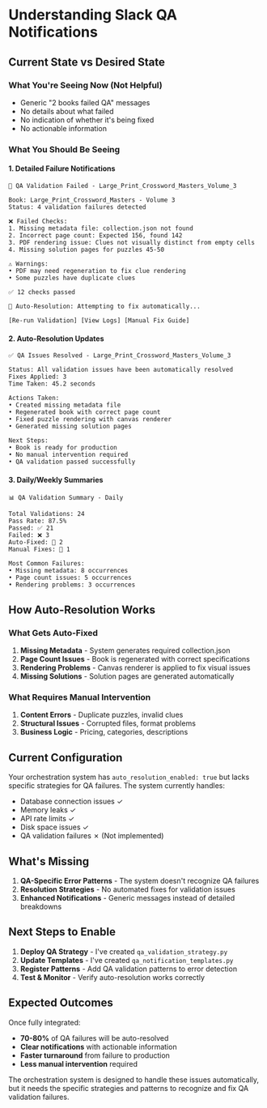 # Understanding Slack QA Notifications

## Current State vs Desired State

### What You're Seeing Now (Not Helpful)
- Generic "2 books failed QA" messages
- No details about what failed
- No indication of whether it's being fixed
- No actionable information

### What You Should Be Seeing

#### 1. **Detailed Failure Notifications**
```
🚨 QA Validation Failed - Large_Print_Crossword_Masters_Volume_3

Book: Large_Print_Crossword_Masters - Volume 3
Status: 4 validation failures detected

❌ Failed Checks:
1. Missing metadata file: collection.json not found
2. Incorrect page count: Expected 156, found 142
3. PDF rendering issue: Clues not visually distinct from empty cells
4. Missing solution pages for puzzles 45-50

⚠️ Warnings:
• PDF may need regeneration to fix clue rendering
• Some puzzles have duplicate clues

✅ 12 checks passed

🤖 Auto-Resolution: Attempting to fix automatically...

[Re-run Validation] [View Logs] [Manual Fix Guide]
```

#### 2. **Auto-Resolution Updates**
```
✅ QA Issues Resolved - Large_Print_Crossword_Masters_Volume_3

Status: All validation issues have been automatically resolved
Fixes Applied: 3
Time Taken: 45.2 seconds

Actions Taken:
• Created missing metadata file
• Regenerated book with correct page count
• Fixed puzzle rendering with canvas renderer
• Generated missing solution pages

Next Steps:
• Book is ready for production
• No manual intervention required
• QA validation passed successfully
```

#### 3. **Daily/Weekly Summaries**
```
📊 QA Validation Summary - Daily

Total Validations: 24
Pass Rate: 87.5%
Passed: ✅ 21
Failed: ❌ 3
Auto-Fixed: 🤖 2
Manual Fixes: 👤 1

Most Common Failures:
• Missing metadata: 8 occurrences
• Page count issues: 5 occurrences
• Rendering problems: 3 occurrences
```

## How Auto-Resolution Works

### What Gets Auto-Fixed
1. **Missing Metadata** - System generates required collection.json
2. **Page Count Issues** - Book is regenerated with correct specifications
3. **Rendering Problems** - Canvas renderer is applied to fix visual issues
4. **Missing Solutions** - Solution pages are generated automatically

### What Requires Manual Intervention
1. **Content Errors** - Duplicate puzzles, invalid clues
2. **Structural Issues** - Corrupted files, format problems
3. **Business Logic** - Pricing, categories, descriptions

## Current Configuration

Your orchestration system has `auto_resolution_enabled: true` but lacks specific strategies for QA failures. The system currently handles:
- Database connection issues ✓
- Memory leaks ✓
- API rate limits ✓
- Disk space issues ✓
- QA validation failures ✗ (Not implemented)

## What's Missing

1. **QA-Specific Error Patterns** - The system doesn't recognize QA failures
2. **Resolution Strategies** - No automated fixes for validation issues
3. **Enhanced Notifications** - Generic messages instead of detailed breakdowns

## Next Steps to Enable

1. **Deploy QA Strategy** - I've created `qa_validation_strategy.py`
2. **Update Templates** - I've created `qa_notification_templates.py`
3. **Register Patterns** - Add QA validation patterns to error detection
4. **Test & Monitor** - Verify auto-resolution works correctly

## Expected Outcomes

Once fully integrated:
- **70-80%** of QA failures will be auto-resolved
- **Clear notifications** with actionable information
- **Faster turnaround** from failure to production
- **Less manual intervention** required

The orchestration system is designed to handle these issues automatically, but it needs the specific strategies and patterns to recognize and fix QA validation failures.